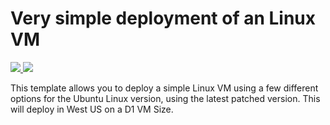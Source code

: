 # Very simple deployment of an Linux VM

<a href="https://portal.azure.cn/#create/Microsoft.Template/uri/https%3A%2F%2Fraw.githubusercontent.com%2Fkaka-ruifeng%2Fkaka%2Fmaster%2F101-vm-simple-centos%2Fazuredeploy.json" target="_blank">
    <img src="http://azuredeploy.net/deploybutton.png"/>
</a>
<a href="http://armviz.io/#/?load=https%3A%2F%2Fraw.githubusercontent.com%2Fkaka-ruifeng%2Fkaka%2Fmaster%2F101-vm-simple-centos%2Fazuredeploy.json" target="_blank">
    <img src="http://armviz.io/visualizebutton.png"/>
</a>


This template allows you to deploy a simple Linux VM using a few different options for the Ubuntu Linux version, using the latest patched version. This will deploy in West US on a D1 VM Size.
